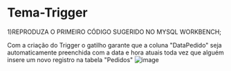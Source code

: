 # Tema-Trigger
1)REPRODUZA O PRIMEIRO CÓDIGO SUGERIDO NO MYSQL WORKBENCH;

Com a criação do Trigger o  gatilho garante que a coluna "DataPedido"
seja automaticamente preenchida com a data e hora atuais toda 
vez que alguém insere um novo registro na tabela "Pedidos"
![image](https://github.com/fabianor135/Tema-Trigger/assets/84815028/626aa873-f90d-477b-96f9-31564903dda8)






